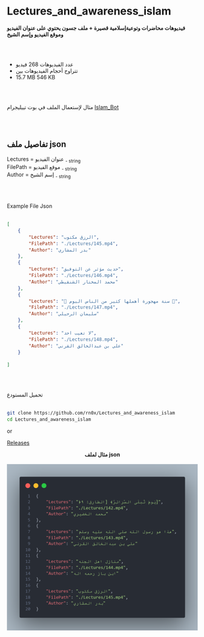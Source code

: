 # Lectures_and_awareness_islam

<b>فيديوهات محاضرات وتوعيةإسلامية قصيرة + ملف جسون يحتوي على عنوان الفيديو وموقع الفيديو وإسم الشيخ</b><br>

<br><br>

- عدد الفيديوهات 268 فيديو
- تتراوح أحجام الفيديوهات بين
- 15.7 MB  546 KB

<br><br>

مثال لإستعمال الملف في بوت تييليجرام 
[Islam_Bot](https://github.com/rn0x/Islam_Bot/blob/main/src/Telegram/button/Lectures.js)

<br><br>

## تفاصيل ملف json 

Lectures = عنوان الفيديو <sub> - string</sub><br>
FilePath = موقع الفيديو <sub> - string</sub><br>
Author = إسم الشيخ <sub> - string</sub><br>

<br><br>

Example File Json 

```json

[
    {
        "Lectures": "الرزق مكتوب",
        "FilePath": "./Lectures/145.mp4",
        "Author": "بدر المشاري"
    },
    {
        "Lectures": "حديث مؤثر عن التوفيق",
        "FilePath": "./Lectures/146.mp4",
        "Author": "محمد المختار الشنقيطي"
    },
    {
        "Lectures": "🔰 سنة مهجورة أهملها كثير من الناس اليوم 🔰",
        "FilePath": "./Lectures/147.mp4",
        "Author": "سليمان الرحيلي"
    },
    {
        "Lectures": "لا تعيب احد",
        "FilePath": "./Lectures/148.mp4",
        "Author": "علي بن عبدالخالق القرني"
    }
    
]

```

<br><br>

تحميل المستودع 

```bash

git clone https://github.com/rn0x/Lectures_and_awareness_islam
cd Lectures_and_awareness_islam

```

or 

[Releases](https://github.com/rn0x/Lectures_and_awareness_islam/releases/latest)




<div align="center"> 
    <b>مثال لملف json</b>
    <br><br>
    <img src="/Github/1.png" alt="Lectures_and_awareness_islam">
</div>
